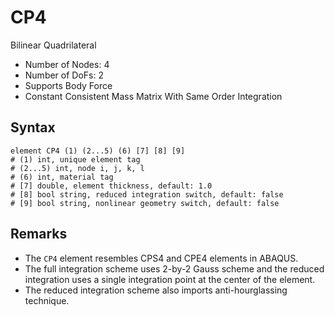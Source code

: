 # CP4

Bilinear Quadrilateral

* Number of Nodes: 4
* Number of DoFs: 2
* Supports Body Force
* Constant Consistent Mass Matrix With Same Order Integration

## Syntax

```
element CP4 (1) (2...5) (6) [7] [8] [9]
# (1) int, unique element tag
# (2...5) int, node i, j, k, l
# (6) int, material tag
# [7] double, element thickness, default: 1.0
# [8] bool string, reduced integration switch, default: false
# [9] bool string, nonlinear geometry switch, default: false
```

## Remarks

* The `CP4` element resembles CPS4 and CPE4 elements in ABAQUS.
* The full integration scheme uses 2-by-2 Gauss scheme and the reduced integration uses a single integration point at the center of the element.
* The reduced integration scheme also imports anti-hourglassing technique.
